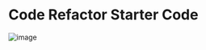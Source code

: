 # Code Refactor Starter Code
![image](https://user-images.githubusercontent.com/67808053/111917662-ac27a800-8a57-11eb-8fe2-172528a008a3.png)

